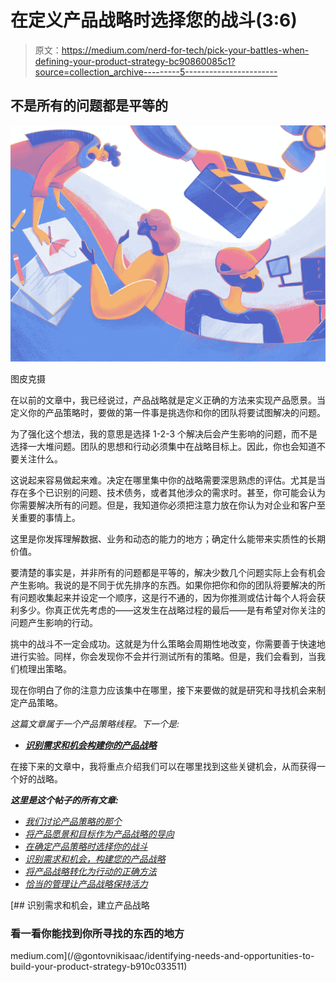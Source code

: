 # 在定义产品战略时选择您的战斗(3:6)

> 原文：<https://medium.com/nerd-for-tech/pick-your-battles-when-defining-your-product-strategy-bc90860085c1?source=collection_archive---------5----------------------->

## 不是所有的问题都是平等的

![](img/988ae3c173a8beff200e7fd9bea6bc27.png)

图皮克摄

在以前的文章中，我已经说过，产品战略就是定义正确的方法来实现产品愿景。当定义你的产品策略时，要做的第一件事是挑选你和你的团队将要试图解决的问题。

为了强化这个想法，我的意思是选择 1-2-3 个解决后会产生影响的问题，而不是选择一大堆问题。团队的思想和行动必须集中在战略目标上。因此，你也会知道不要关注什么。

这说起来容易做起来难。决定在哪里集中你的战略需要深思熟虑的评估。尤其是当存在多个已识别的问题、技术债务，或者其他涉众的需求时。甚至，你可能会认为你需要解决所有的问题。但是，我知道你必须把注意力放在你认为对企业和客户至关重要的事情上。

这里是你发挥理解数据、业务和动态的能力的地方；确定什么能带来实质性的长期价值。

要清楚的事实是，并非所有的问题都是平等的，解决少数几个问题实际上会有机会产生影响。我说的是不同于优先排序的东西。如果你把你和你的团队将要解决的所有问题收集起来并设定一个顺序，这是行不通的，因为你推测或估计每个人将会获利多少。你真正优先考虑的——这发生在战略过程的最后——是有希望对你关注的问题产生影响的行动。

挑中的战斗不一定会成功。这就是为什么策略会周期性地改变，你需要善于快速地进行实验。同样，你会发现你不会并行测试所有的策略。但是，我们会看到，当我们梳理出策略。

现在你明白了你的注意力应该集中在哪里，接下来要做的就是研究和寻找机会来制定产品策略。

*这篇文章属于一个产品策略线程。下一个是:*

*   [***识别需求和机会构建你的产品战略***](/@gontovnikisaac/identifying-needs-and-opportunities-to-build-your-product-strategy-b910c033511)

在接下来的文章中，我将重点介绍我们可以在哪里找到这些关键机会，从而获得一个好的战略。

***这里是这个帖子的所有文章:***

*   [*我们讨论产品策略的那个*](/@gontovnikisaac/the-one-where-we-talk-about-product-strategy-a86cc96204d)
*   [*将产品愿景和目标作为产品战略的导向*](/@gontovnikisaac/product-vision-and-goals-as-leads-for-your-product-strategy-31f8bf3eafeb)
*   [*在确定产品策略时选择你的战斗*](/@gontovnikisaac/pick-your-battles-when-defining-your-product-strategy-bc90860085c1)
*   [*识别需求和机会，构建您的产品战略*](/@gontovnikisaac/identifying-needs-and-opportunities-to-build-your-product-strategy-b910c033511)
*   [*将产品战略转化为行动的正确方法*](/@gontovnikisaac/the-right-way-to-turn-your-product-strategy-into-action-6fccb3ee65d1)
*   [*恰当的管理让产品战略保持活力*](/@gontovnikisaac/proper-management-keeps-product-strategy-alive-66a0dd4d23e7)

[](/@gontovnikisaac/identifying-needs-and-opportunities-to-build-your-product-strategy-b910c033511) [## 识别需求和机会，建立产品战略

### 看一看你能找到你所寻找的东西的地方

medium.com](/@gontovnikisaac/identifying-needs-and-opportunities-to-build-your-product-strategy-b910c033511)